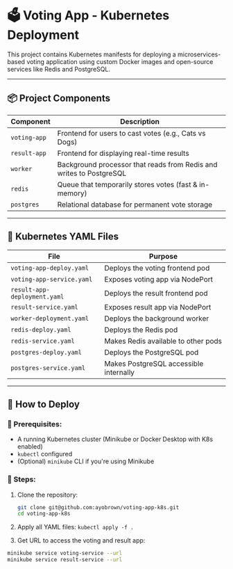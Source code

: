 # 🗳️ Voting App - Kubernetes Deployment

This project contains Kubernetes manifests for deploying a microservices-based voting application using custom Docker images and open-source services like Redis and PostgreSQL.

---

## 📦 Project Components

| Component       | Description                                         |
|----------------|-----------------------------------------------------|
| `voting-app`    | Frontend for users to cast votes (e.g., Cats vs Dogs) |
| `result-app`    | Frontend for displaying real-time results           |
| `worker`        | Background processor that reads from Redis and writes to PostgreSQL |
| `redis`         | Queue that temporarily stores votes (fast & in-memory) |
| `postgres`      | Relational database for permanent vote storage      |

---

## 📂 Kubernetes YAML Files

| File                        | Purpose                              |
|-----------------------------|--------------------------------------|
| `voting-app-deploy.yaml`    | Deploys the voting frontend pod      |
| `voting-app-service.yaml`   | Exposes voting app via NodePort      |
| `result-app-deployment.yaml`| Deploys the result frontend pod      |
| `result-service.yaml`       | Exposes result app via NodePort      |
| `worker-deployment.yaml`    | Deploys the background worker        |
| `redis-deploy.yaml`         | Deploys the Redis pod                |
| `redis-service.yaml`        | Makes Redis available to other pods  |
| `postgres-deploy.yaml`      | Deploys the PostgreSQL pod           |
| `postgres-service.yaml`     | Makes PostgreSQL accessible internally|

---

## 🧪 How to Deploy

### 🛑 Prerequisites:
- A running Kubernetes cluster (Minikube or Docker Desktop with K8s enabled)
- `kubectl` configured
- (Optional) `minikube` CLI if you're using Minikube

### 🚀 Steps:

1. Clone the repository:
   ```bash
   git clone git@github.com:ayobrown/voting-app-k8s.git
   cd voting-app-k8s

2. Apply all YAML files: `kubectl apply -f .`

3. Get URL to access the voting and result app:
```bash
minikube service voting-service --url
minikube service result-service --url
